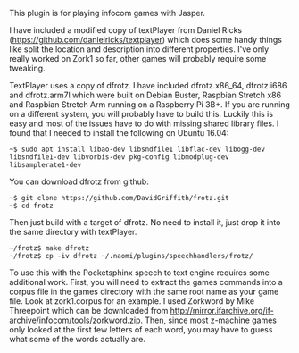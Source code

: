 This plugin is for playing infocom games with Jasper.

I have included a modified copy of textPlayer from Daniel Ricks (https://github.com/danielricks/textplayer) which does some handy
things like split the location and description into different properties. I've only really worked on Zork1 so far, other games will
probably require some tweaking.

TextPlayer uses a copy of dfrotz. I have included dfrotz.x86_64, dfrotz.i686 and dfrotz.arm7l which were built on Debian Buster, 
Raspbian Stretch x86 and Raspbian Stretch Arm running on a Raspberry Pi 3B+. If you are running on a different system, you will 
probably have to build this. Luckily this is easy and most of the issues have to do with missing shared library files. I found
that I needed to install the following on Ubuntu 16.04:

    ~$ sudo apt install libao-dev libsndfile1 libflac-dev libogg-dev libsndfile1-dev libvorbis-dev pkg-config libmodplug-dev libsamplerate1-dev

You can download dfrotz from github:

    ~$ git clone https://github.com/DavidGriffith/frotz.git
    ~$ cd frotz

Then just build with a target of dfrotz. No need to install it, just drop it into the same directory with textPlayer.

    ~/frotz$ make dfrotz
    ~/frotz$ cp -iv dfrotz ~/.naomi/plugins/speechhandlers/frotz/

To use this with the Pocketsphinx speech to text engine requires some additional work. First, you will need to extract the games 
commands into a corpus file in the games directory with the same root name as your game file. Look at zork1.corpus for an example.
I used Zorkword by Mike Threepoint which can be downloaded from http://mirror.ifarchive.org/if-archive/infocom/tools/zorkword.zip.
Then, since most z-machine games only looked at the first few letters of each word, you may have to guess what some of the words
actually are.
